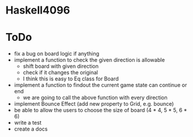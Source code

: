 # Haskell4096

# ToDo
- fix a bug on board logic if anything
- implement a function to check the given direction is allowable
  - shift board with given direction
  - check if it changes the original
  - I think this is easy to Eq class for Board
- implement a function to findout the current game state can continue or end
  - we are going to call the above function with every direction
- implement Bounce Effect (add new property to Grid, e.g. bounce)
- be able to allow the users to choose the size of board (4 * 4, 5 * 5, 6 * 6)
- write a test
- create a docs